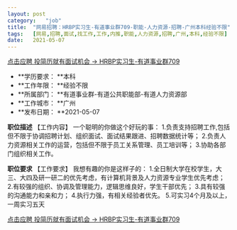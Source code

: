 ```yaml
---
layout:	post
category:	"job"
title:	"网易招聘：HRBP实习生-有道事业群709-职能-人力资源-招聘-广州本科经验不限"
tags:	[网易,招聘,面试,找工作,工作,内推,职能,人力资源,招聘,广州,本科,经验不限]
date:	2021-05-07
---
```


[点击应聘 投简历就有面试机会 -> HRBP实习生-有道事业群709](http://mobile.bole.netease.com/bole/boleDetail?id=31089&employeeId=346f03c3cda5f04c&key=all)



- **学历要求： **本科
- **工作年限： **经验不限
- **所属部门： **有道事业群-有道公共职能部-有道人力资源部
- **工作城市： **广州
- **发布日期： **2021-05-07



**职位描述**
【工作内容】
一个聪明的你做这个好玩的事：
1.负责支持招聘工作,包括但不限于协调招聘计划、组织面试、面试结果跟进、招聘数据统计等； 
2.负责人力资源相关工作的运营，包括但不限于员工关系管理、员工培训等； 
3.协助各部门组织相关工作。



**职位要求**
【工作要求】
我想有趣的你是这样子的：
1.全日制大学在校学生，大三、大四及研一研二的优先考虑，有计算机背景及人力资源专业学生优先考虑；                  
2.有较强的组织、协调及管理能力，逻辑思维良好，学生干部优先； 
3.具有较强的沟通能力和亲和力；
4.执行力强，有相关经验者优先。
5.可实习4个月及以上，一周实习五天



[点击应聘 投简历就有面试机会 -> HRBP实习生-有道事业群709](http://mobile.bole.netease.com/bole/boleDetail?id=31089&employeeId=346f03c3cda5f04c&key=all)